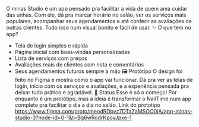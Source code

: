 O minas Studio é um app pensado pra facilitar a vida de quem ama cuidar das unhas. Com ele, dá pra marcar horário no salão, ver os serviços mais populares, acompanhar seus agendamentos e até conferir as avaliações de outras clientes. Tudo isso num visual bonito e fácil de usar.
✨ O que tem no app?
- Tela de login simples e rápida
- Página inicial com boas-vindas personalizadas
- Lista de serviços com preços
- Avaliações reais de clientes com nota e comentários
- Seus agendamentos futuros sempre à mão
🖼️ Protótipo
O design foi feito no Figma e mostra como o app vai funcionar. Dá pra ver as telas de login, início com os serviços e avaliações, e a experiência pensada pra deixar tudo prático e agradável.
📌 Status
Esse é só o começo! Por enquanto é um protótipo, mas a ideia é transformar o NailTime num app completo pra facilitar o dia a dia no salão.
Link do prototipo https://www.figma.com/proto/meodRDbvz7DTaZaMSOO0lA/app-minas-studio-3?node-id=0-1&t=Bg6wRodrKpoyJpxe-1
